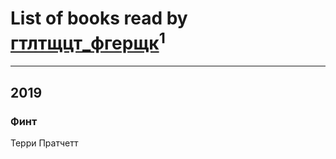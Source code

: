 # List of books read by [гтлтщцт_фгерщк](https://plus.google.com/u/0/106819207816282739138/)<sup>1</sup>
---

## 2019

### Финт
Терри Пратчетт



